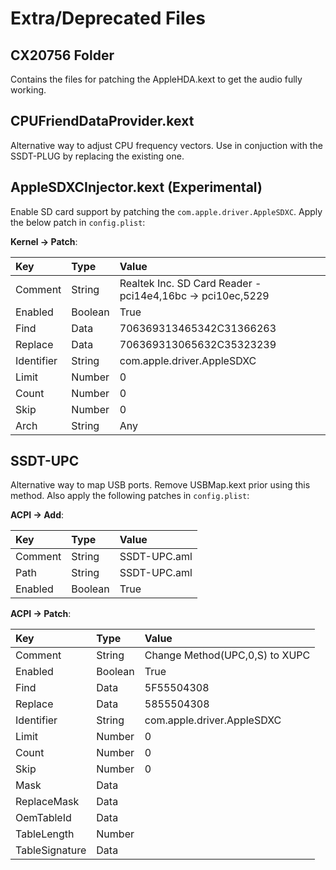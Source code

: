 # Extra/Deprecated Files

## CX20756 Folder

Contains the files for patching the AppleHDA.kext to get the audio fully working.

## CPUFriendDataProvider.kext

Alternative way to adjust CPU frequency vectors. Use in conjuction with the SSDT-PLUG by replacing the existing one.

## AppleSDXCInjector.kext (Experimental)

Enable SD card support by patching the `com.apple.driver.AppleSDXC`. Apply the below patch in `config.plist`:

**Kernel -> Patch**:

| Key        | Type    | Value                                                      |
| :--------- | :------ | :--------------------------------------------------------- |
| Comment    | String  | Realtek Inc. SD Card Reader - pci14e4,16bc -> pci10ec,5229 |
| Enabled    | Boolean | True                                                       |
| Find       | Data    | 706369313465342C31366263                                   |
| Replace    | Data    | 706369313065632C35323239                                   |
| Identifier | String  | com.apple.driver.AppleSDXC                                 |
| Limit      | Number  | 0                                                          |
| Count      | Number  | 0                                                          |
| Skip       | Number  | 0                                                          |
| Arch       | String  | Any                                                        |

## SSDT-UPC

Alternative way to map USB ports. Remove USBMap.kext prior using this method. Also apply the following patches in `config.plist`:

**ACPI -> Add**:

| Key     | Type    | Value        |
| :------ | :------ | :----------- |
| Comment | String  | SSDT-UPC.aml |
| Path    | String  | SSDT-UPC.aml |
| Enabled | Boolean | True         |

**ACPI -> Patch**:

| Key            | Type    | Value                          |
| :------------- | :------ | :----------------------------- |
| Comment        | String  | Change Method(UPC,0,S) to XUPC |
| Enabled        | Boolean | True                           |
| Find           | Data    | 5F55504308                     |
| Replace        | Data    | 5855504308                     |
| Identifier     | String  | com.apple.driver.AppleSDXC     |
| Limit          | Number  | 0                              |
| Count          | Number  | 0                              |
| Skip           | Number  | 0                              |
| Mask           | Data    |                                |
| ReplaceMask    | Data    |                                |
| OemTableId     | Data    |                                |
| TableLength    | Number  |                                |
| TableSignature | Data    |                                |
